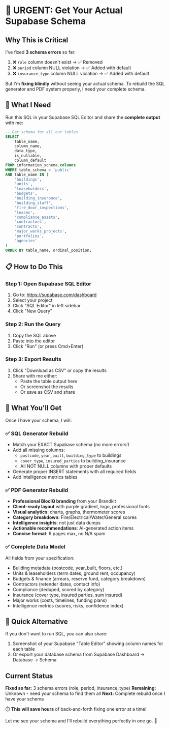 # 🚨 URGENT: Get Your Actual Supabase Schema

## Why This is Critical

I've fixed **3 schema errors** so far:
1. ❌ `role` column doesn't exist → ✅ Removed
2. ❌ `period` column NULL violation → ✅ Added with default
3. ❌ `insurance_type` column NULL violation → ✅ Added with default

But I'm **fixing blindly** without seeing your actual schema. To rebuild the SQL generator and PDF system properly, I need your complete schema.

## 🎯 What I Need

Run this SQL in your Supabase SQL Editor and share the **complete output** with me:

```sql
-- Get schema for all our tables
SELECT 
    table_name,
    column_name,
    data_type,
    is_nullable,
    column_default
FROM information_schema.columns
WHERE table_schema = 'public'
AND table_name IN (
    'buildings',
    'units',
    'leaseholders',
    'budgets',
    'building_insurance', 
    'building_staff',
    'fire_door_inspections',
    'leases',
    'compliance_assets',
    'contractors',
    'contracts',
    'major_works_projects',
    'portfolios',
    'agencies'
)
ORDER BY table_name, ordinal_position;
```

## 📋 How to Do This

### Step 1: Open Supabase SQL Editor
1. Go to: https://supabase.com/dashboard
2. Select your project
3. Click "SQL Editor" in left sidebar
4. Click "New Query"

### Step 2: Run the Query
1. Copy the SQL above
2. Paste into the editor
3. Click "Run" (or press Cmd+Enter)

### Step 3: Export Results
1. Click "Download as CSV" or copy the results
2. Share with me either:
   - Paste the table output here
   - Or screenshot the results
   - Or save as CSV and share

## 🎁 What You'll Get

Once I have your schema, I will:

### ✅ SQL Generator Rebuild
- Match your EXACT Supabase schema (no more errors!)
- Add all missing columns:
  - `postcode`, `year_built`, `building_type` to buildings
  - `cover_type`, `insured_parties` to building_insurance
  - All NOT NULL columns with proper defaults
- Generate proper INSERT statements with all required fields
- Add intelligence metrics tables

### ✅ PDF Generator Rebuild  
- **Professional BlocIQ branding** from your Brandkit
- **Client-ready layout** with purple gradient, logo, professional fonts
- **Visual analytics**: charts, graphs, thermometer scores
- **Category breakdown**: Fire/Electrical/Water/General scores
- **Intelligence insights**: not just data dumps
- **Actionable recommendations**: AI-generated action items
- **Concise format**: 6 pages max, no N/A spam

### ✅ Complete Data Model
All fields from your specification:
- Building metadata (postcode, year_built, floors, etc.)
- Units & leaseholders (term dates, ground rent, occupancy)
- Budgets & finance (arrears, reserve fund, category breakdown)
- Contractors (retender dates, contact info)
- Compliance (deduped, scored by category)
- Insurance (cover type, insured parties, sum insured)
- Major works (costs, timelines, funding plans)
- Intelligence metrics (scores, risks, confidence index)

## 🚀 Quick Alternative

If you don't want to run SQL, you can also share:
1. Screenshot of your Supabase "Table Editor" showing column names for each table
2. Or export your database schema from Supabase Dashboard → Database → Schema

## Current Status

**Fixed so far:** 3 schema errors (role, period, insurance_type)
**Remaining:** Unknown - need your schema to find them all
**Next:** Complete rebuild once I have your schema

⏱️ **This will save hours** of back-and-forth fixing one error at a time!

Let me see your schema and I'll rebuild everything perfectly in one go. 🎯
